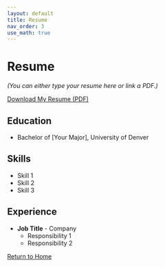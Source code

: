 ```yaml
---
layout: default
title: Resume
nav_order: 3
use_math: true
---
```


# Resume

_(You can either type your resume here or link a PDF.)_

[Download My Resume (PDF)](assets/pdfs/Resume-Sample.pdf)

## Education
- Bachelor of [Your Major], University of Denver

## Skills
- Skill 1
- Skill 2
- Skill 3

## Experience
- **Job Title** - Company
  - Responsibility 1
  - Responsibility 2


<a href="/" class="btn">Return to Home</a>